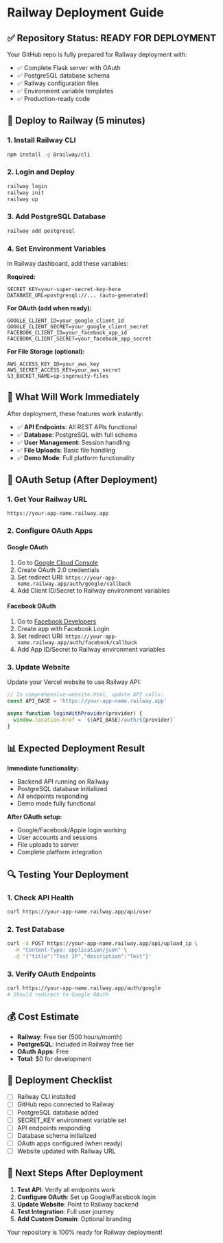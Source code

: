 # Railway Deployment Guide

## ✅ Repository Status: READY FOR DEPLOYMENT

Your GitHub repo is fully prepared for Railway deployment with:
- ✅ Complete Flask server with OAuth
- ✅ PostgreSQL database schema
- ✅ Railway configuration files
- ✅ Environment variable templates
- ✅ Production-ready code

## 🚀 Deploy to Railway (5 minutes)

### 1. Install Railway CLI
```bash
npm install -g @railway/cli
```

### 2. Login and Deploy
```bash
railway login
railway init
railway up
```

### 3. Add PostgreSQL Database
```bash
railway add postgresql
```

### 4. Set Environment Variables
In Railway dashboard, add these variables:

**Required:**
```
SECRET_KEY=your-super-secret-key-here
DATABASE_URL=postgresql://... (auto-generated)
```

**For OAuth (add when ready):**
```
GOOGLE_CLIENT_ID=your_google_client_id
GOOGLE_CLIENT_SECRET=your_google_client_secret
FACEBOOK_CLIENT_ID=your_facebook_app_id
FACEBOOK_CLIENT_SECRET=your_facebook_app_secret
```

**For File Storage (optional):**
```
AWS_ACCESS_KEY_ID=your_aws_key
AWS_SECRET_ACCESS_KEY=your_aws_secret
S3_BUCKET_NAME=ip-ingenuity-files
```

## 🔧 What Will Work Immediately

After deployment, these features work instantly:
- ✅ **API Endpoints**: All REST APIs functional
- ✅ **Database**: PostgreSQL with full schema
- ✅ **User Management**: Session handling
- ✅ **File Uploads**: Basic file handling
- ✅ **Demo Mode**: Full platform functionality

## 🔐 OAuth Setup (After Deployment)

### 1. Get Your Railway URL
```
https://your-app-name.railway.app
```

### 2. Configure OAuth Apps

#### Google OAuth
1. Go to [Google Cloud Console](https://console.cloud.google.com/)
2. Create OAuth 2.0 credentials
3. Set redirect URI: `https://your-app-name.railway.app/auth/google/callback`
4. Add Client ID/Secret to Railway environment variables

#### Facebook OAuth
1. Go to [Facebook Developers](https://developers.facebook.com/)
2. Create app with Facebook Login
3. Set redirect URI: `https://your-app-name.railway.app/auth/facebook/callback`
4. Add App ID/Secret to Railway environment variables

### 3. Update Website
Update your Vercel website to use Railway API:
```javascript
// In comprehensive-website.html, update API calls:
const API_BASE = 'https://your-app-name.railway.app'

async function loginWithProvider(provider) {
  window.location.href = `${API_BASE}/auth/${provider}`
}
```

## 📊 Expected Deployment Result

**Immediate functionality:**
- Backend API running on Railway
- PostgreSQL database initialized
- All endpoints responding
- Demo mode fully functional

**After OAuth setup:**
- Google/Facebook/Apple login working
- User accounts and sessions
- File uploads to server
- Complete platform integration

## 🔍 Testing Your Deployment

### 1. Check API Health
```bash
curl https://your-app-name.railway.app/api/user
```

### 2. Test Database
```bash
curl -X POST https://your-app-name.railway.app/api/upload_ip \
  -H "Content-Type: application/json" \
  -d '{"title":"Test IP","description":"Test"}'
```

### 3. Verify OAuth Endpoints
```bash
curl https://your-app-name.railway.app/auth/google
# Should redirect to Google OAuth
```

## 💰 Cost Estimate

- **Railway**: Free tier (500 hours/month)
- **PostgreSQL**: Included in Railway free tier
- **OAuth Apps**: Free
- **Total**: $0 for development

## 🚨 Deployment Checklist

- [ ] Railway CLI installed
- [ ] GitHub repo connected to Railway
- [ ] PostgreSQL database added
- [ ] SECRET_KEY environment variable set
- [ ] API endpoints responding
- [ ] Database schema initialized
- [ ] OAuth apps configured (when ready)
- [ ] Website updated with Railway URL

## 🎯 Next Steps After Deployment

1. **Test API**: Verify all endpoints work
2. **Configure OAuth**: Set up Google/Facebook login
3. **Update Website**: Point to Railway backend
4. **Test Integration**: Full user journey
5. **Add Custom Domain**: Optional branding

Your repository is 100% ready for Railway deployment!